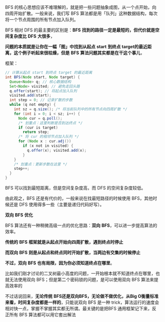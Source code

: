BFS 的核⼼思想应该不难理解的，就是把⼀些问题抽象成图，从⼀个点开始，向四周开始扩散。⼀般来说，我们写 BFS 算法都是⽤「队列」这种数据结构，每次将⼀个节点周围的所有节点加⼊队列。

BFS 相对 DFS 的最主要的区别是：**BFS** **找到的路径⼀定是最短的，但代价就是空间复杂度⽐** **DFS** **⼤很多**，

**问题的本质就是让你在⼀幅「图」中找到从起点** **start** **到终点** **target的最近距离，这个例⼦听起来很枯燥，但是** **BFS** **算法问题其实都是在⼲这个事⼉**，

框架：

```java
// 计算从起点 start 到终点 target 的最近距离 
int BFS(Node start, Node target) { 
  Queue<Node> q; // 核⼼数据结构 
  Set<Node> visited; // 避免⾛回头路 
  q.offer(start); // 将起点加⼊队列 
  visited.add(start); 
  int step = 0; // 记录扩散的步数 
  while (q not empty) { 
    int sz = q.size(); /* 将当前队列中的所有节点向四周扩散 */ 
    for (int i = 0; i < sz; i++) { 
      Node cur = q.poll(); 
      /* 划重点：这⾥判断是否到达终点 */
      if (cur is target) 
        return step; 
      /* 将 cur 的相邻节点加⼊队列 */ 
      for (Node x : cur.adj()) 
        if (x not in visited) { 
          q.offer(x); visited.add(x); 
        } 
    }
    /* 划重点：更新步数在这⾥ */ 
    step++; 
  } 
}
```

BFS 可以找到最短距离，但是空间复杂度⾼，⽽ DFS 的空间复杂度较低。

由此观之，BFS 还是有代价的，⼀般来说在找最短路径的时候使⽤ BFS，其他时候还是 DFS 使⽤得多⼀些（主要是递归代码好写）。



**双向** **BFS** **优化** 

BFS 算法还有⼀种稍微⾼级⼀点的优化思路：**双向** **BFS**，可以进⼀步提⾼算法的效率。 

**传统的** **BFS** **框架就是从起点开始向四周扩散，遇到终点时停⽌**

**⽽双向** **BFS** **则是从起点和终点同时开始扩散，当两边有交集的时候停⽌**

**不过，双向** **BFS** **也有局限，因为你必须知道终点在哪⾥**。

⽐如我们刚才讨论的⼆叉树最⼩⾼度的问题，⼀开始根本就不知道终点在哪⾥，也就⽆法使⽤双向 BFS；但是第⼆个密码锁的问题，是可以使⽤双向 BFS 算法来提⾼效率的

不过话说回来，**⽆论传统** **BFS还是双向BFS，⽆论做不做优化，从Big O衡量标准来看，时间复杂度都是⼀样的**，只能说双向 BFS 是⼀种 trick，算法运⾏的速度会相对快⼀点，掌握不掌握其实都⽆所谓。最关键的是把BFS 通⽤框架记下来，反正所有 BFS 算法都可以⽤它套出解法